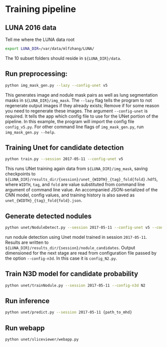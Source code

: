 # Training pipeline
## LUNA 2016 data

Tell me where the LUNA data root
```sh
export LUNA_DIR=/var/data/mlfzhang/LUNA/
```
The 10 subset folders should reside in `${LUNA_DIR}/data`.

## Run preprocessing:
```sh
python img_mask_gen.py --lazy --config-unet v5
```
This generates image and nodule mask pairs
as well as lung segmentation masks
in `${LUNA_DIR}/img_mask`.
The `--lazy` flag tells the program to not regenerate output images if they already exists;
Remove if for some reason you need to regenerate these images.
The argument `--config-unet` is required.
It tells the app which config file to use for the UNet portion of the pipeline.
In this example, the program will import the config file `config_v5.py`.
For other command line flags of `img_mask_gen.py`, run `img_mask_gen.py --help`.

## Training Unet for candidate detection
```sh
python train.py --session 2017-05-11 --config-unet v5
```
This runs UNet training again data from `${LUNA_DIR}/img_mask`,
saving checkpoints to `${LUNA_DIR}/results_dir/{session}/unet_{WIDTH}_{tag}_fold{fold}.hdf5`,
where `WIDTH`, `tag`, and `fold` are value substituted from command line argument of command line value.
An accompanied JSON-serialized of the CNN model, config values, and training history
is also saved as `unet_{WIDTH}_{tag}_fold{fold}.json`.

## Generate detected nodules
```sh
python unet/NoduleDetect.py --session 2017-05-11 --config-unet v5 --config-n3d N2
```
run nodule detection using Unet model trained in session `2017-05-11`.
Results are written to `${LUNA_DIR}/results_dir/{session}/nodule_candidates`.
Output dimensioned for the next stage are read from configuration file passed by the option `--config-n3d`.
In this case it is `config_N2.py`.

## Train N3D model for candidate probability
```sh
python unet/trainNodule.py --session 2017-05-11 --config-n3d N2
```

## Run inference
```sh
python unet/predict.py --session 2017-05-11 {path_to_mhd}
```

## Run webapp
```sh
python unet/sliceviewer/webapp.py
```
